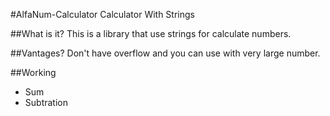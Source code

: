 #AlfaNum-Calculator
Calculator With Strings

##What is it?
This is a library that use strings for calculate numbers.

##Vantages?
Don't have overflow and you can use with very large number.

##Working
* Sum
* Subtration
